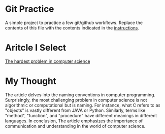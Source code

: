 # Git Practice
A simple project to practice a few git/github workflows.  Replace the contents of this file with the contents indicated in the [instructions](./instructions.md).

# Aritcle I Select

[The hardest problem in computer science](https://eev.ee/blog/2016/07/26/the-hardest-problem-in-computer-science/)



# My Thought

The article delves into the naming conventions in computer programming. Surprisingly, the most challenging problem in computer science is not algorithmic or computational but is naming. For instance, what C refers to as "objects" is vastly different from JAVA or Python. Similarly, terms like "method", "function", and "procedure" have different meanings in different languages. In conclusion, The article emphasizes the importance of communication and understanding in the world of computer science.